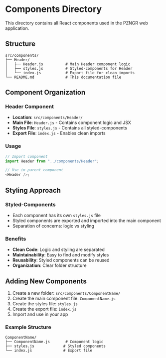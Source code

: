 # Components Directory

This directory contains all React components used in the PZNGR web application.

## Structure

```
src/components/
├── Header/
│   ├── Header.js          # Main Header component logic
│   ├── styles.js          # Styled-components for Header
│   └── index.js           # Export file for clean imports
└── README.md              # This documentation file
```

## Component Organization

### Header Component

- **Location**: `src/components/Header/`
- **Main File**: `Header.js` - Contains component logic and JSX
- **Styles File**: `styles.js` - Contains all styled-components
- **Export File**: `index.js` - Enables clean imports

### Usage

```javascript
// Import component
import Header from "../components/Header";

// Use in parent component
<Header />;
```

## Styling Approach

### Styled-Components

- Each component has its own `styles.js` file
- Styled components are exported and imported into the main component
- Separation of concerns: logic vs styling

### Benefits

- **Clean Code**: Logic and styling are separated
- **Maintainability**: Easy to find and modify styles
- **Reusability**: Styled components can be reused
- **Organization**: Clear folder structure

## Adding New Components

1. Create a new folder: `src/components/ComponentName/`
2. Create the main component file: `ComponentName.js`
3. Create the styles file: `styles.js`
4. Create the export file: `index.js`
5. Import and use in your app

### Example Structure

```
ComponentName/
├── ComponentName.js       # Component logic
├── styles.js             # Styled components
└── index.js              # Export file
```
